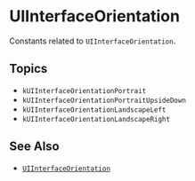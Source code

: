 # UIInterfaceOrientation

Constants related to `UIInterfaceOrientation`.


## Topics

- ``kUIInterfaceOrientationPortrait``
- ``kUIInterfaceOrientationPortraitUpsideDown``
- ``kUIInterfaceOrientationLandscapeLeft``
- ``kUIInterfaceOrientationLandscapeRight``


## See Also

- [`UIInterfaceOrientation`]( https://developer.apple.com/documentation/uikit/uiinterfaceorientation )